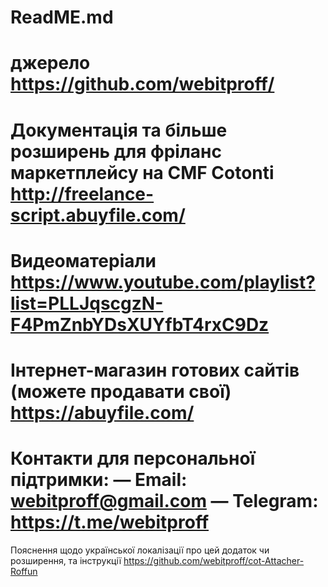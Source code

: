 ReadME.md
===
джерело
	https://github.com/webitproff/
===
Документація та більше розширень для фріланс маркетплейсу на CMF Cotonti
	http://freelance-script.abuyfile.com/
===
Видеоматеріали
	https://www.youtube.com/playlist?list=PLLJqscgzN-F4PmZnbYDsXUYfbT4rxC9Dz
===
Інтернет-магазин готових сайтів (можете продавати свої)
	https://abuyfile.com/
===
Контакти для персональної підтримки:
	— Email: webitproff@gmail.com
	— Telegram: https://t.me/webitproff
===
Пояснення щодо української локалізації про цей додаток чи розширення, та інструкції 
https://github.com/webitproff/cot-Attacher-Roffun